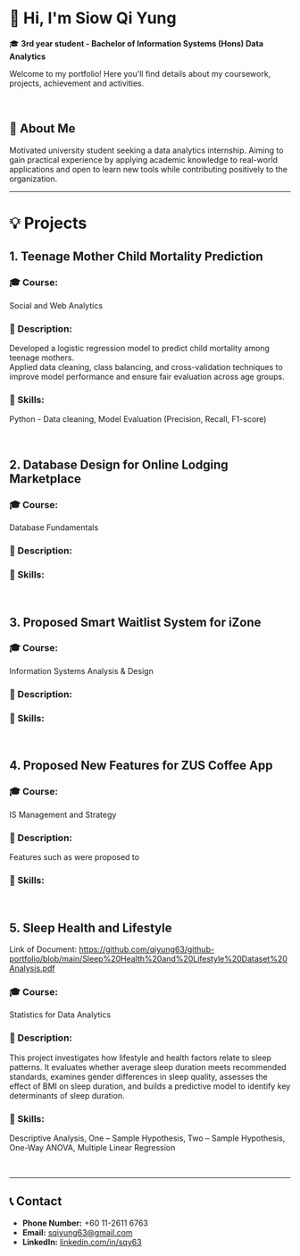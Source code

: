 
# 👋 Hi, I'm Siow Qi Yung

🎓 **3rd year student - Bachelor of Information Systems (Hons) Data Analytics**

Welcome to my portfolio! Here you'll find details about my coursework, projects, achievement and activities.

<br>

## 💬 About Me
Motivated university student seeking a data analytics internship. Aiming to gain practical experience by applying academic knowledge to real-world applications and open to learn new tools while contributing positively to the organization.


---

# 💡 Projects

## 1. Teenage Mother Child Mortality Prediction

### 🎓 Course:
Social and Web Analytics

### 📝 Description:
Developed a logistic regression model to predict child mortality among teenage mothers.  
Applied data cleaning, class balancing, and cross-validation techniques to improve model performance and ensure fair evaluation across age groups.

### 🧠 Skills:
Python - Data cleaning, Model Evaluation (Precision, Recall, F1-score)

<br>

## 2. Database Design for Online Lodging Marketplace

### 🎓 Course: 
Database Fundamentals

### 📝 Description:

### 🧠 Skills:

<br>

## 3.  Proposed Smart Waitlist System for iZone

### 🎓 Course: 
Information Systems Analysis & Design

### 📝 Description:

### 🧠 Skills:

<br>

## 4.  Proposed New Features for ZUS Coffee App

### 🎓 Course: 
IS Management and Strategy

### 📝 Description:
Features such as were proposed to

### 🧠 Skills:

<br>

## 5. Sleep Health and Lifestyle
Link of Document:
https://github.com/qiyung63/github-portfolio/blob/main/Sleep%20Health%20and%20Lifestyle%20Dataset%20Analysis.pdf
### 🎓 Course: 
Statistics for Data Analytics

### 📝 Description:
This project investigates how lifestyle and health factors relate to sleep patterns. It evaluates whether average sleep duration meets recommended standards, examines gender differences in sleep quality, assesses the effect of BMI on sleep duration, and builds a predictive model to identify key determinants of sleep duration.

### 🧠 Skills:
Descriptive Analysis, One – Sample Hypothesis, Two – Sample Hypothesis, One-Way ANOVA, Multiple Linear Regression

<br>

---


## 📞 Contact
- **Phone Number:** +60 11-2611 6763
- **Email:** sqiyung63@gmail.com
- **LinkedIn:** [linkedin.com/in/sqy63](https://linkedin.com/in/sqy63)
